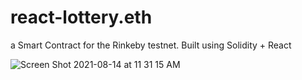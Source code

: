 # react-lottery.eth
a Smart Contract for the Rinkeby testnet. Built using Solidity + React 


![Screen Shot 2021-08-14 at 11 31 15 AM](https://user-images.githubusercontent.com/22567920/129451317-0dc20dd8-38ce-4b23-919d-789f93083f14.png)

